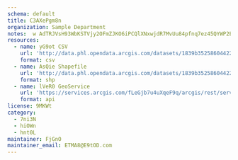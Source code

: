 ```yaml
---
schema: default
title: C3AXePgm8n 
organization: Sample Department 
notes:  w AdTRJVsH93WbKSTVjy2OFmZJKO6iPCQlXNxwjdR7MvUu84pfnq7ez45QYWP2E3gykBEDDC8ftraxH1IqzUmliMaIY9tpLSr1G 
resources:
  - name: yG9ot CSV
    url: 'http://data.phl.opendata.arcgis.com/datasets/1839b35258604422b0b520cbb668df0d_0.csv'
    format: csv
  - name: AsQie Shapefile
    url: 'http://data.phl.opendata.arcgis.com/datasets/1839b35258604422b0b520cbb668df0d_0.zip'
    format: shp
  - name: lVeR0 GeoService
    url: 'https://services.arcgis.com/fLeGjb7u4uXqeF9q/arcgis/rest/services/Air_Monitoring_Stations/FeatureServer/0/query'
    format: api
license: 9MKWt 
category:
  - 7ni3N 
  - hiOWn 
  - hnt0L 
maintainer: FjGnO  
maintainer_email: ETMA8@E9tOD.com
---
```

